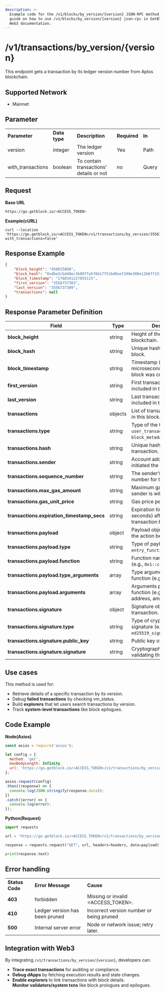 ```yaml
---
description: >-
  Example code for the /v1/blocks/by_version/{version} JSON-RPC method. Сomplete
  guide on how to use /v1/blocks/by_version/{version} json-rpc in GetBlock.io
  Web3 documentation.
---
```


# /v1/transactions/by_version/{version}

This endpoint gets a transaction by its ledger version number from Aptos blockchain.

## Supported Network

* Mainnet
  
## Parameter

<table>
  <tr>
   <td><strong>Parameter</strong>
   </td>
   <td><strong>Data type</strong>
   </td>
   <td><strong>Description</strong>
   </td>
   <td><strong>Required</strong>
   </td>
   <td><strong>In</strong>
   </td>
  </tr>
  <tr>
   <td>version
   </td>
   <td>integer
   </td>
   <td>The ledger version 
   </td>
   <td>Yes
   </td>
   <td>Path
   </td>
  </tr>
    <tr>
   <td>with_transactions
   </td>
   <td>boolean
   </td>
   <td>To contain transactions' details or not
   </td>
   <td>no
   </td>
   <td>Query
   </td>
  </tr>
</table>



## Request

**Base URL**
```bash
https://go.getblock.io/<ACCESS_TOKEN>
```
**Example(cURL)**
```curl
curl --location 'https://go.getblock.io/<ACCESS_TOKEN>/v1/transactions/by_version/3556737308?with_transactions=false'
```

## Response Example

```json
{
    "block_height": "456015808",
    "block_hash": "0xdbe2cbd48ec3b897fa5f6b1ff51bd8eef280e300e12b6ff153b3959a7440a268",
    "block_timestamp": "1760341227055115",
    "first_version": "3556737303",
    "last_version": "3556737309",
    "transactions": null
}

```
## Response Parameter Definition

| Field                                      | Type                             | Description                                                                       |
| ------------------------------------------ | -------------------------------- | --------------------------------------------------------------------------------- |
| **block_height**                           | string                  | Height of the block in the blockchain.                                            |
| **block_hash**                             | string                 | Unique hash identifying the block.                                                |
| **block_timestamp**                        | string                  | Timestamp (in microseconds) when the block was created.                           |
| **first_version**                          | string                 | First transaction version included in this block.                                 |
| **last_version**                           | string                 | Last transaction version included in this block.                                  |
| **transactions**                           | objects         | List of transactions contained in this block.                                     |
| **transactions.type**                      | string                   | Type of the transaction (e.g., `user_transaction`, `block_metadata_transaction`). |
| **transactions.hash**                      | string                  | Unique hash identifying the transaction.                                          |
| **transactions.sender**                    | string                 | Account address that initiated the transaction.                                   |
| **transactions.sequence_number**           | string                    | The sender’s sequence number for this transaction.                                |
| **transactions.max_gas_amount**            | string                  | Maximum gas units the sender is willing to spend.                                 |
| **transactions.gas_unit_price**            | string                  | Gas price per unit.                                                               |
| **transactions.expiration_timestamp_secs** | string                   | Expiration timestamp (in seconds) after which the transaction becomes invalid.    |
| **transactions.payload**                   | object                  | Payload object describing the action being executed.                              |
| **transactions.payload.type**              | string                | Type of payload (e.g., `entry_function_payload`).                                 |
| **transactions.payload.function**          | string                   | Function name being called (e.g., `0x1::coin::transfer`).                         |
| **transactions.payload.type_arguments**    | array       | Type arguments for the function (e.g., token types).                              |
| **transactions.payload.arguments**         | array | Arguments passed to the function (e.g., recipient address, amount).               |
| **transactions.signature**                 | object                 | Signature object verifying the transaction.                                       |
| **transactions.signature.type**            | string                 | Type of cryptographic signature (e.g., `ed25519_signature`).                      |
| **transactions.signature.public_key**      | string                | Public key of the sender.                                                         |
| **transactions.signature.signature**       | string                 | Cryptographic signature validating the transaction.                               |




## Use cases

This method is used for:
* Retrieve details of a specific transaction by its version.
* Debug __failed transactions__ by checking vm_status.
* Build __explorers__ that let users search transactions by version.
* Track __system-level transactions__ like block epilogues.


## Code Example

**Node(Axios)**

```js
const axios = require('axios');

let config = {
  method: 'get',
  maxBodyLength: Infinity,
  url: 'https://go.getblock.io/<ACCESS_TOKEN>/v1/transactions/by_version/3363904007',
};

axios.request(config)
.then((response) => {
  console.log(JSON.stringify(response.data));
})
.catch((error) => {
  console.log(error);
});
```

**Python(Request)**

```python
import requests

url = 'https://go.getblock.io/<ACCESS_TOKEN>/v1/transactions/by_version/3363904007'

response = requests.request("GET", url, headers=headers, data=payload)

print(response.text)
```

## Error handling


<table>
  <tr>
   <td><strong>Status Code</strong>
   </td>
   <td><strong>Error Message</strong>
   </td>
   <td><strong>Cause</strong>
   </td>
  </tr>
  <tr>
   <td><strong>403</strong>
   </td>
   <td>forbidden
   </td>
   <td>Missing or invalid &lt;ACCESS_TOKEN>.
   </td>
  </tr>
  <tr>
   <td><strong>410</strong>
   </td>
   <td>Ledger version has been pruned
   </td>
   <td>Incorrect version number or being pruned
   </td>
  </tr>
  <tr>
   <td><strong>500</strong>
   </td>
   <td>Internal server error
   </td>
   <td>Node or network issue; retry later.
   </td>
  </tr>
</table>



## Integration with Web3

By integrating `/v1/transactions/by_version/{version}`, developers can:

* __Trace exact transactions__ for auditing or compliance.
* __Debug dApps__ by fetching execution results and state changes.
* __Enable explorers__ to link transactions with block details. \
__Monitor validators/system txns__ like block prologues and epilogues.
